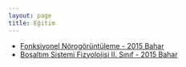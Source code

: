 ```yaml
---
layout: page
title: Eğitim
---
```


* [Fonksiyonel Nörogörüntüleme - 2015 Bahar](/egitim/fonskiyonel_norogoruntuleme_2015_bahar)
* [Boşaltım Sistemi Fizyolojisi II. Sınıf - 2015 Bahar](/egitim/bosaltim_II_sinif_2015_bahar)